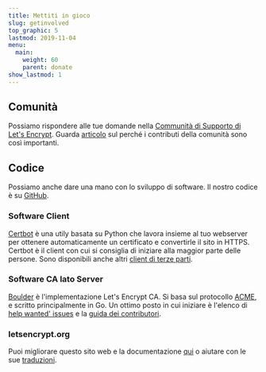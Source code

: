 ```yaml
---
title: Mettiti in gioco
slug: getinvolved
top_graphic: 5
lastmod: 2019-11-04
menu:
  main:
    weight: 60
    parent: donate
show_lastmod: 1
---
```



## Comunità

Possiamo rispondere alle tue domande nella [Communità di Supporto di Let's Encrypt](https://community.letsencrypt.org/). Guarda [articolo](/2015/08/13/lets-encrypt-community-support.html) sul perché i contributi della comunità sono così importanti.

## Codice

Possiamo anche dare una mano con lo sviluppo di software. Il nostro codice è su [GitHub](https://github.com/openfoodfacts).

### Software Client

[Certbot](https://github.com/certbot/certbot) è una utily basata su Python che lavora insieme al tuo webserver per ottenere automaticamente un certificato e convertirle il sito in HTTPS. Certbot è il client con cui si consiglia di iniziare alla maggior parte delle persone. Sono disponibili anche altri [client di terze parti](/docs/client-options).

### Software CA lato Server

[Boulder](https://github.com/letsencrypt/boulder) è l'implementazione Let's Encrypt CA. Si basa sul protocollo [ACME](https://tools.ietf.org/html/rfc8555), e scritto principalmente in Go. Un ottimo posto in cui iniziare è l'elenco di [help wanted' issues](https://github.com/letsencrypt/boulder/labels/help%20wanted) e la [guida dei contributori](https://github.com/letsencrypt/boulder/blob/master/CONTRIBUTING.md).

### letsencrypt.org

Puoi migliorare questo sito web e la documentazione [qui](https://github.com/letsencrypt/website) o aiutare con le sue [traduzioni](https://crowdin.com/project/lets-encrypt-website).
